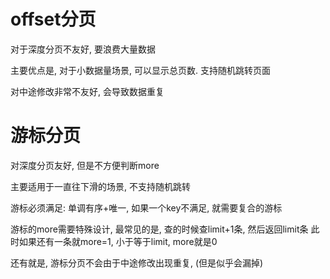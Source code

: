 # offset分页
对于深度分页不友好, 要浪费大量数据

主要优点是, 对于小数据量场景, 可以显示总页数. 支持随机跳转页面

对中途修改非常不友好, 会导致数据重复


# 游标分页
对深度分页友好, 但是不方便判断more

主要适用于一直往下滑的场景, 不支持随机跳转

游标必须满足: 单调有序+唯一, 如果一个key不满足, 就需要复合的游标

游标的more需要特殊设计, 最常见的是, 查的时候查limit+1条, 然后返回limit条
此时如果还有一条就more=1, 小于等于limit, more就是0

还有就是, 游标分页不会由于中途修改出现重复, (但是似乎会漏掉)